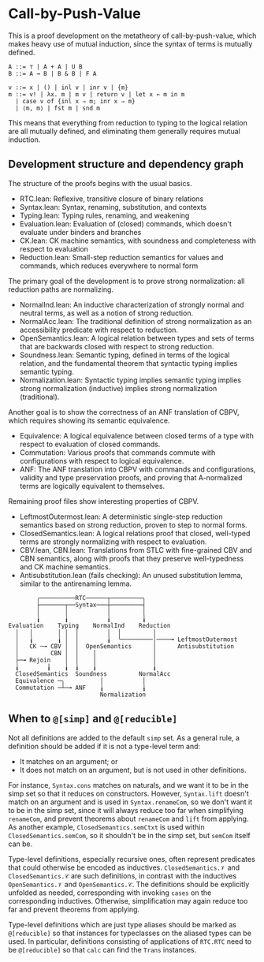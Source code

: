 # Call-by-Push-Value

This is a proof development on the metatheory of call-by-push-value,
which makes heavy use of mutual induction,
since the syntax of terms is mutually defined.

```
A ::= ⊤ | A + A | U B
B ::= A → B | B & B | F A

v ::= x | () | inl v | inr v | {m}
m ::= v! | λx. m | m v | return v | let x ← m in m
  | case v of {inl x ⇒ m; inr x ⇒ m}
  | ⟨m, m⟩ | fst m | snd m
```

This means that everything from reduction to typing to the logical relation
are all mutually defined, and eliminating them generally requires mutual induction.

## Development structure and dependency graph

The structure of the proofs begins with the usual basics.

* RTC.lean: Reflexive, transitive closure of binary relations
* Syntax.lean: Syntax, renaming, substitution, and contexts
* Typing.lean: Typing rules, renaming, and weakening
* Evaluation.lean: Evaluation of (closed) commands,
  which doesn't evaluate under binders and branches
* CK.lean: CK machine semantics, with soundness and completeness
  with respect to evaluation
* Reduction.lean: Small-step reduction semantics for values and commands,
  which reduces everywhere to normal form

The primary goal of the development is to prove strong normalization:
all reduction paths are normalizing.

* NormalInd.lean: An inductive characterization of strongly normal and neutral terms,
  as well as a notion of strong reduction.
* NormalAcc.lean: The traditional definition of strong normalization
  as an accessibility predicate with respect to reduction.
* OpenSemantics.lean: A logical relation between types and sets of terms
  that are backwards closed with respect to strong reduction.
* Soundness.lean: Semantic typing, defined in terms of the logical relation,
  and the fundamental theorem that syntactic typing implies semantic typing.
* Normalization.lean: Syntactic typing implies semantic typing
  implies strong normalization (inductive)
  implies strong normalization (traditional).

Another goal is to show the correctness of an ANF translation of CBPV,
which requires showing its semantic equivalence.
* Equivalence: A logical equivalence between closed terms of a type
  with respect to evaluation of closed commands.
* Commutation: Various proofs that commands commute with configurations
  with respect to logical equivalence.
* ANF: The ANF translation into CBPV with commands and configurations,
  validity and type preservation proofs,
  and proving that A-normalized terms are logically equivalent to themselves.

Remaining proof files show interesting properties of CBPV.

* LeftmostOutermost.lean: A deterministic single-step reduction semantics
  based on strong reduction, proven to step to normal forms.
* ClosedSemantics.lean: A logical relations proof that closed, well-typed terms
  are strongly normalizing with respect to evaluation.
* CBV.lean, CBN.lean: Translations from STLC with fine-grained CBV and CBN semantics,
  along with proofs that they preserve well-typedness and CK machine semantics.
* Antisubstitution.lean (fails checking): An unused substitution lemma,
  similar to the antirenaming lemma.

```
        ╭──────────RTC──────┬─────────╮
        ├───────┬──Syntax───┼─────────┤
        │       │           │         │
        ╽       ╽           ╽         ╽
Evaluation    Typing    NormalInd    Reduction
  │   │       │ │  │        │  │         │    
  │   ╽       ╽ │  │        ╽  ╰─────────│────╼ LeftmostOutermost
  │   CK ─╼ CBV │  │  OpenSemantics      │      Antisubstitution
  │         CBN │  │    │                │
  ├─╼ Rejoin    │  │    │                │
  ╽        ╽    ╽  ╽    ╽                ╽
  ClosedSemantics  Soundness         NormalAcc
  Equivalence ─╮          │           │
  Commutation ─┴─╼ ANF    ╽           ╽
                          Normalization
```

## When to `@[simp]` and `@[reducible]`

Not all definitions are added to the default `simp` set.
As a general rule, a definition should be added if it is not a type-level term
and:

* It matches on an argument; or
* It does not match on an argument, but is not used in other definitions.

For instance, `Syntax.cons` matches on naturals,
and we want it to be in the simp set so that it reduces on constructors.
However, `Syntax.lift` doesn't match on an argument and is used in `Syntax.renameCom`,
so we don't want it to be in the simp set,
since it will always reduce too far when simplifying `renameCom`,
and prevent theorems about `renameCom` and `lift` from applying.
As another example, `ClosedSemantics.semCtxt` is used within `ClosedSemantics.semCom`,
so it shouldn't be in the simp set, but `semCom` itself can be.

Type-level definitions, especially recursive ones,
often represent predicates that could otherwise be encoded as inductives.
`ClosedSemantics.𝒱` and `ClosedSemantics.𝒞` are such definitions,
in contrast with the inductives `OpenSemantics.𝒱` and `OpenSemantics.𝒞`.
The definitions should be explicitly unfolded as needed,
corresponding with invoking `cases` on the corresponding inductives.
Otherwise, simplification may again reduce too far
and prevent theorems from applying.

Type-level definitions which are just type aliases
should be marked as `@[reducible]` so that instances for typeclasses
on the aliased types can be used.
In particular, definitions consisting of applications of `RTC.RTC`
need to be `@[reducible]` so that `calc` can find the `Trans` instances.
